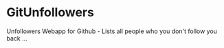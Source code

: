 # GitUnfollowers
Unfollowers Webapp for Github - Lists all people who you don't follow you back ... 
